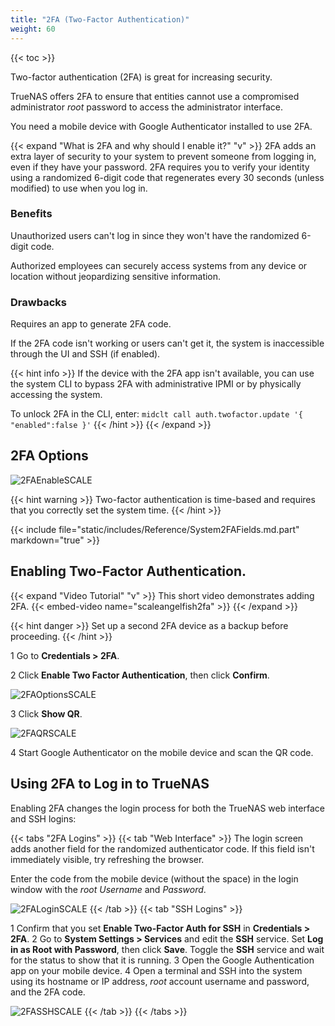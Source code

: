 ```yaml
---
title: "2FA (Two-Factor Authentication)"
weight: 60
---
```


{{< toc >}}

Two-factor authentication (2FA) is great for increasing security.

TrueNAS offers 2FA to ensure that entities cannot use a compromised administrator *root* password to access the administrator interface.

You need a mobile device with Google Authenticator installed to use 2FA.

{{< expand "What is 2FA and why should I enable it?" "v" >}}
2FA adds an extra layer of security to your system to prevent someone from logging in, even if they have your password. 2FA requires you to verify your identity using a randomized 6-digit code that regenerates every 30 seconds (unless modified) to use when you log in.

### Benefits

Unauthorized users can't log in since they won't have the randomized 6-digit code.

Authorized employees can securely access systems from any device or location without jeopardizing sensitive information.

### Drawbacks

Requires an app to generate 2FA code.

If the 2FA code isn't working or users can't get it, the system is inaccessible through the UI and SSH (if enabled).

{{< hint info >}}
If the device with the 2FA app isn't available, you can use the system CLI to bypass 2FA with administrative IPMI or by physically accessing the system. 

To unlock 2FA in the CLI, enter:  `midclt call auth.twofactor.update '{ "enabled":false }'`
{{< /hint >}}
{{< /expand >}}

## 2FA Options

![2FAEnableSCALE](/images/SCALE/2FAEnableSCALE.png "Enabling 2FA")

{{< hint warning >}}
Two-factor authentication is time-based and requires that you correctly set the system time.
{{< /hint >}}

{{< include file="static/includes/Reference/System2FAFields.md.part" markdown="true" >}}

## Enabling Two-Factor Authentication.

{{< expand "Video Tutorial" "v" >}}
This short video demonstrates adding 2FA. 
{{< embed-video name="scaleangelfish2fa" >}}
{{< /expand >}}

{{< hint danger >}}
Set up a second 2FA device as a backup before proceeding.
{{< /hint >}}

1 Go to **Credentials > 2FA**.

2 Click **Enable Two Factor Authentication**, then click **Confirm**.

 ![2FAOptionsSCALE](/images/SCALE/2FAOptionsSCALE.png "2FA Options")

3 Click **Show QR**.

 ![2FAQRSCALE](/images/SCALE/2FAQRSCALE.png "2FA: QR Code")

4 Start Google Authenticator on the mobile device and scan the QR code.

## Using 2FA to Log in to TrueNAS

Enabling 2FA changes the login process for both the TrueNAS web interface and SSH logins:

{{< tabs "2FA Logins" >}}
{{< tab "Web Interface" >}}
The login screen adds another field for the randomized authenticator code. If this field isn't immediately visible, try refreshing the browser.

Enter the code from the mobile device (without the space) in the login window with the *root* *Username* and *Password*.

![2FALoginSCALE](/images/SCALE/2FALoginSCALE.png "2FA Login")
{{< /tab >}}
{{< tab "SSH Logins" >}}

1 Confirm that you set **Enable Two-Factor Auth for SSH** in **Credentials > 2FA**.
2 Go to **System Settings > Services** and edit the **SSH** service.
  Set **Log in as Root with Password**, then click **Save**.
  Toggle the **SSH** service and wait for the status to show that it is running.
3 Open the Google Authentication app on your mobile device.
4 Open a terminal and SSH into the system using its hostname or IP address, *root* account username and password, and the 2FA code.
  
  ![2FASSHSCALE](/images/SCALE/2FASSHSCALE.png "2FA SSH Connection")
{{< /tab >}}
{{< /tabs >}}
